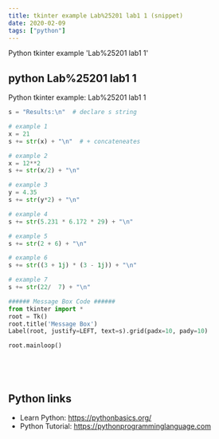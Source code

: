```yaml
---
title: tkinter example Lab%25201 lab1 1 (snippet)
date: 2020-02-09
tags: ["python"]
---
```

Python tkinter example 'Lab%25201 lab1 1'


## python Lab%25201 lab1 1

Python tkinter example: Lab%25201 lab1 1

```python
s = "Results:\n"  # declare s string

# example 1
x = 21
s += str(x) + "\n"  # + concateneates

# example 2
x = 12**2
s += str(x/2) + "\n"

# example 3
y = 4.35
s += str(y*2) + "\n"

# example 4
s += str(5.231 * 6.172 * 29) + "\n"

# example 5
s += str(2 + 6) + "\n"

# example 6
s += str((3 + 1j) * (3 - 1j)) + "\n"

# example 7
s += str(22/  7) + "\n"

###### Message Box Code ######
from tkinter import *
root = Tk()
root.title('Message Box')
Label(root, justify=LEFT, text=s).grid(padx=10, pady=10)

root.mainloop()






```

## Python links

- Learn Python: https://pythonbasics.org/
- Python Tutorial: https://pythonprogramminglanguage.com

